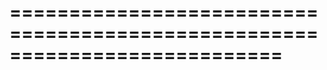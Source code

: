 ===========================================================================
===========================================================================

<!--shortDescription-->

<!--/shortDescription-->

<!--fullDescription-->

<!--/fullDescription-->